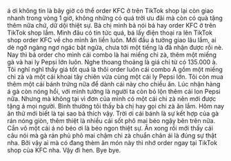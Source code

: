 á ơi không tin là bây giờ có thể order KFC ở trên TikTok shop lại còn giao nhanh trong vòng 1 giờ, không những có quá trời ưu đãi mà còn có quà tặng thêm nữa chứ, dữ dội thiệt sự. Bà chị mình bả nói bả hay order KFC ở trên TikTok shop lắm. Mình đâu có tin tức quá, bá lấy điện thoại ra lên TikTok shop order KFC về cho mình ăn liền luôn. Mới đầu á tưởng giao lâu lắm, ai dè ngỡ ngàng ngơ ngác bật ngửa, chưa tới một tiếng là đã nhận được rồi nè. Nay thì bả order cho mình cái combo là hai miếng chi zà, thêm một miếng gà và hai ly Pepsi lớn luôn. Nghe thoang thoảng là giá chỉ từ có 135.000 à. Tôi nghĩ nghĩ thấy giá tốt quá là thôi order luôn cái combo A gồm một miếng chi zà và một cái khoai tây chiên vừa cùng một cái ly Pepsi lớn. Tôi còn mua thêm một cái bánh trứng nữa để dành cái này cho chiều ăn. Lúc nhận hàng á gà còn nóng hổi, với mình tưởng là người ta còn bỏ lộn thêm cái lon Pepsi nữa. Nhưng mà không tại vì đơn của mình có một cái chi zà nên mới được tặng á mọi người. Bình thường tôi thấy bà chị hay gọi chi zà ăn lắm. Hôm nay ăn thử mới biết là tại sao bả thích vậy. Trời ơi cái bánh là sự kết hợp của gà rán nóng giòn, thêm thiệt là nhiều cái sốt phô mai béo ngậy bên trên nữa. Cắn vô một cái á nó béo ơi là béo ngon thiệt sự. Ăn xong rồi mới thấy cái câu nói mà gà rán phủ phô mai chậm chi zà chuẩn chân ái là đúng sự thật nha. Bởi vậy ai mà có đang thèm ăn món này thì nhớ order ngay tại TikTok shop của KFC nha. Vậy đi hen. Bye bye.